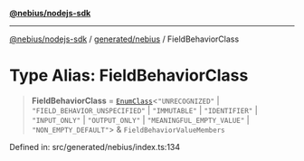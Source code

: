 [**@nebius/nodejs-sdk**](../../../README.md)

---

[@nebius/nodejs-sdk](../../../README.md) / [generated/nebius](../README.md) / FieldBehaviorClass

# Type Alias: FieldBehaviorClass

> **FieldBehaviorClass** = [`EnumClass`](../../../runtime/protos/enum/type-aliases/EnumClass.md)\<`"UNRECOGNIZED"` \| `"FIELD_BEHAVIOR_UNSPECIFIED"` \| `"IMMUTABLE"` \| `"IDENTIFIER"` \| `"INPUT_ONLY"` \| `"OUTPUT_ONLY"` \| `"MEANINGFUL_EMPTY_VALUE"` \| `"NON_EMPTY_DEFAULT"`\> & `FieldBehaviorValueMembers`

Defined in: src/generated/nebius/index.ts:134
